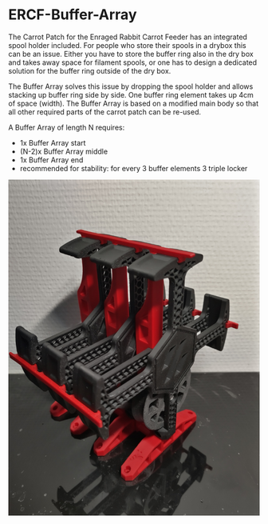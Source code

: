 # ERCF-Buffer-Array

The Carrot Patch for the Enraged Rabbit Carrot Feeder has an integrated spool holder included. For people who store their spools in a drybox this can be an issue. Either you have to store the buffer ring also in the dry box and takes away space for filament spools, or one has to design a dedicated solution for the buffer ring outside of the dry box.

The Buffer Array solves this issue by dropping the spool holder and allows stacking up buffer ring side by side. One buffer ring element takes up 4cm of space (width). The Buffer Array is based on a modified main body so that all other required parts of the carrot patch can be re-used. 

A Buffer Array of length N requires:
- 1x Buffer Array start
- (N-2)x Buffer Array middle
- 1x Buffer Array end
- recommended for stability: for every 3 buffer elements 3 triple locker

![RL triple Buffer Array](https://github.com/probably-Erwins-Cat/ERCF-Buffer-Array/blob/main/images/rl-buffer-array.jpg?raw=true?)
